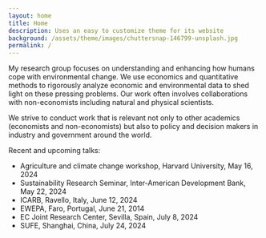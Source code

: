 ```yaml
---
layout: home
title: Home
description: Uses an easy to customize theme for its website
background: /assets/theme/images/chuttersnap-146799-unsplash.jpg
permalink: /
---
```


My research group focuses on understanding and enhancing how humans cope with environmental change. We use economics and quantitative methods to rigorously analyze economic and environmental data to shed light on these pressing problems. Our work often involves collaborations with non-economists including natural and physical scientists.

We strive to conduct work that is relevant not only to other academics (economists and non-economists) but also to policy and decision makers in industry and government around the world.

Recent and upcoming talks:
- Agriculture and climate change workshop, Harvard University, May 16, 2024
- Sustainability Research Seminar, Inter-American Development Bank, May 22, 2024
- ICARB, Ravello, Italy, June 12, 2024
- EWEPA, Faro, Portugal, June 21, 2014
- EC Joint Research Center, Sevilla, Spain, July 8, 2024
- SUFE, Shanghai, China, July 24, 2024

